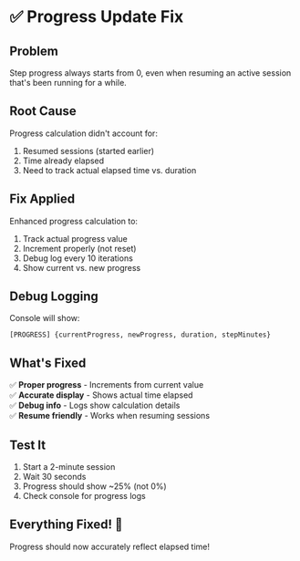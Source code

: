 # ✅ Progress Update Fix

## Problem

Step progress always starts from 0, even when resuming an active session that's been running for a while.

## Root Cause

Progress calculation didn't account for:
1. Resumed sessions (started earlier)
2. Time already elapsed
3. Need to track actual elapsed time vs. duration

## Fix Applied

Enhanced progress calculation to:
1. Track actual progress value
2. Increment properly (not reset)
3. Debug log every 10 iterations
4. Show current vs. new progress

## Debug Logging

Console will show:
```
[PROGRESS] {currentProgress, newProgress, duration, stepMinutes}
```

## What's Fixed

✅ **Proper progress** - Increments from current value  
✅ **Accurate display** - Shows actual time elapsed  
✅ **Debug info** - Logs show calculation details  
✅ **Resume friendly** - Works when resuming sessions  

## Test It

1. Start a 2-minute session
2. Wait 30 seconds
3. Progress should show ~25% (not 0%)
4. Check console for progress logs

## Everything Fixed! 🎉

Progress should now accurately reflect elapsed time!

